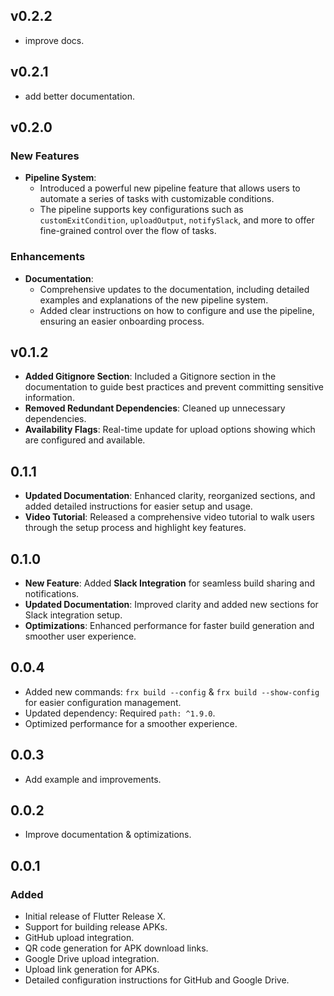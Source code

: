 ## v0.2.2

- improve docs.

## v0.2.1

- add better documentation.

## v0.2.0

### New Features

- **Pipeline System**:
  - Introduced a powerful new pipeline feature that allows users to automate a series of tasks with customizable conditions.
  - The pipeline supports key configurations such as `customExitCondition`, `uploadOutput`, `notifySlack`, and more to offer fine-grained control over the flow of tasks.

### Enhancements

- **Documentation**:
  - Comprehensive updates to the documentation, including detailed examples and explanations of the new pipeline system.
  - Added clear instructions on how to configure and use the pipeline, ensuring an easier onboarding process.

## v0.1.2

- **Added Gitignore Section**: Included a Gitignore section in the documentation to guide best practices and prevent committing sensitive information.
- **Removed Redundant Dependencies**: Cleaned up unnecessary dependencies.
- **Availability Flags**: Real-time update for upload options showing which are configured and available.

## 0.1.1

- **Updated Documentation**: Enhanced clarity, reorganized sections, and added detailed instructions for easier setup and usage.
- **Video Tutorial**: Released a comprehensive video tutorial to walk users through the setup process and highlight key features.

## 0.1.0

- **New Feature**: Added **Slack Integration** for seamless build sharing and notifications.
- **Updated Documentation**: Improved clarity and added new sections for Slack integration setup.
- **Optimizations**: Enhanced performance for faster build generation and smoother user experience.

## 0.0.4

- Added new commands: `frx build --config` & `frx build --show-config` for easier configuration management.
- Updated dependency: Required `path: ^1.9.0`.
- Optimized performance for a smoother experience.

## 0.0.3

- Add example and improvements.

## 0.0.2

- Improve documentation & optimizations.

## 0.0.1

### Added

- Initial release of Flutter Release X.
- Support for building release APKs.
- GitHub upload integration.
- QR code generation for APK download links.
- Google Drive upload integration.
- Upload link generation for APKs.
- Detailed configuration instructions for GitHub and Google Drive.
